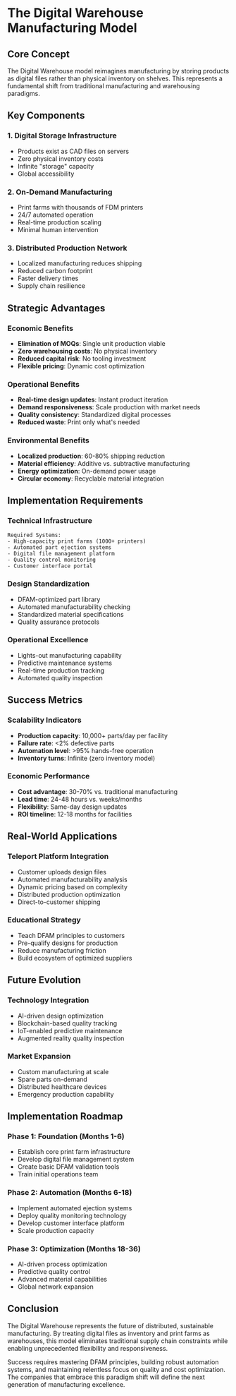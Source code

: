 # The Digital Warehouse Manufacturing Model

## Core Concept

The Digital Warehouse model reimagines manufacturing by storing products as digital files rather than physical inventory on shelves. This represents a fundamental shift from traditional manufacturing and warehousing paradigms.

## Key Components

### 1. Digital Storage Infrastructure
- Products exist as CAD files on servers
- Zero physical inventory costs
- Infinite "storage" capacity
- Global accessibility

### 2. On-Demand Manufacturing
- Print farms with thousands of FDM printers
- 24/7 automated operation
- Real-time production scaling
- Minimal human intervention

### 3. Distributed Production Network
- Localized manufacturing reduces shipping
- Reduced carbon footprint
- Faster delivery times
- Supply chain resilience

## Strategic Advantages

### Economic Benefits
- **Elimination of MOQs**: Single unit production viable
- **Zero warehousing costs**: No physical inventory
- **Reduced capital risk**: No tooling investment
- **Flexible pricing**: Dynamic cost optimization

### Operational Benefits
- **Real-time design updates**: Instant product iteration
- **Demand responsiveness**: Scale production with market needs
- **Quality consistency**: Standardized digital processes
- **Reduced waste**: Print only what's needed

### Environmental Benefits
- **Localized production**: 60-80% shipping reduction
- **Material efficiency**: Additive vs. subtractive manufacturing
- **Energy optimization**: On-demand power usage
- **Circular economy**: Recyclable material integration

## Implementation Requirements

### Technical Infrastructure
```
Required Systems:
- High-capacity print farms (1000+ printers)
- Automated part ejection systems
- Digital file management platform
- Quality control monitoring
- Customer interface portal
```

### Design Standardization
- DFAM-optimized part library
- Automated manufacturability checking
- Standardized material specifications
- Quality assurance protocols

### Operational Excellence
- Lights-out manufacturing capability
- Predictive maintenance systems
- Real-time production tracking
- Automated quality inspection

## Success Metrics

### Scalability Indicators
- **Production capacity**: 10,000+ parts/day per facility
- **Failure rate**: <2% defective parts
- **Automation level**: >95% hands-free operation
- **Inventory turns**: Infinite (zero inventory model)

### Economic Performance
- **Cost advantage**: 30-70% vs. traditional manufacturing
- **Lead time**: 24-48 hours vs. weeks/months
- **Flexibility**: Same-day design updates
- **ROI timeline**: 12-18 months for facilities

## Real-World Applications

### Teleport Platform Integration
- Customer uploads design files
- Automated manufacturability analysis
- Dynamic pricing based on complexity
- Distributed production optimization
- Direct-to-customer shipping

### Educational Strategy
- Teach DFAM principles to customers
- Pre-qualify designs for production
- Reduce manufacturing friction
- Build ecosystem of optimized suppliers

## Future Evolution

### Technology Integration
- AI-driven design optimization
- Blockchain-based quality tracking
- IoT-enabled predictive maintenance
- Augmented reality quality inspection

### Market Expansion
- Custom manufacturing at scale
- Spare parts on-demand
- Distributed healthcare devices
- Emergency production capability

## Implementation Roadmap

### Phase 1: Foundation (Months 1-6)
- Establish core print farm infrastructure
- Develop digital file management system
- Create basic DFAM validation tools
- Train initial operations team

### Phase 2: Automation (Months 6-18)
- Implement automated ejection systems
- Deploy quality monitoring technology
- Develop customer interface platform
- Scale production capacity

### Phase 3: Optimization (Months 18-36)
- AI-driven process optimization
- Predictive quality control
- Advanced material capabilities
- Global network expansion

## Conclusion

The Digital Warehouse represents the future of distributed, sustainable manufacturing. By treating digital files as inventory and print farms as warehouses, this model eliminates traditional supply chain constraints while enabling unprecedented flexibility and responsiveness.

Success requires mastering DFAM principles, building robust automation systems, and maintaining relentless focus on quality and cost optimization. The companies that embrace this paradigm shift will define the next generation of manufacturing excellence.